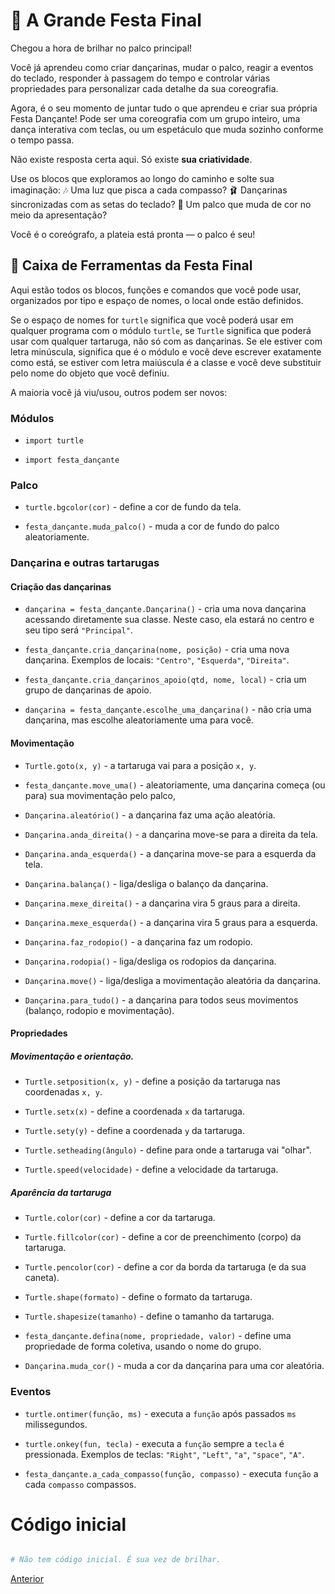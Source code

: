 # 🌟 A Grande Festa Final

Chegou a hora de brilhar no palco principal!

Você já aprendeu como criar dançarinas, mudar o palco, reagir a eventos do
teclado, responder à passagem do tempo e controlar várias propriedades para
personalizar cada detalhe da sua coreografia.

Agora, é o seu momento de juntar tudo o que aprendeu e criar sua própria Festa
Dançante! Pode ser uma coreografia com um grupo inteiro, uma dança interativa
com teclas, ou um espetáculo que muda sozinho conforme o tempo passa.

Não existe resposta certa aqui.
Só existe **sua criatividade**.

Use os blocos que exploramos ao longo do caminho e solte sua imaginação:
🎶 Uma luz que pisca a cada compasso?
🩰 Dançarinas sincronizadas com as setas do teclado?
🌈 Um palco que muda de cor no meio da apresentação?

Você é o coreógrafo, a plateia está pronta — o palco é seu!


## 🧰 Caixa de Ferramentas da Festa Final

Aqui estão todos os blocos, funções e comandos que você pode usar, organizados
por tipo e espaço de nomes, o local onde estão definidos.

Se o espaço de nomes for `turtle` significa que você poderá usar em qualquer
programa com o módulo `turtle`, se `Turtle` significa que poderá usar com 
qualquer tartaruga, não só com as dançarinas. Se ele estiver com letra
minúscula, significa que é o módulo e você deve escrever exatamente como está,
se estiver com letra maiúscula é a classe e você deve substituir pelo nome do
objeto que você definiu.

A maioria você já viu/usou, outros podem ser novos:


### Módulos

- `import turtle`

- `import festa_dançante`


### Palco

- `turtle.bgcolor(cor)` - define a cor de fundo da tela.

- `festa_dançante.muda_palco()` - muda a cor de fundo do palco aleatoriamente.


### Dançarina e outras tartarugas

#### Criação das dançarinas

- `dançarina = festa_dançante.Dançarina()` - cria uma nova dançarina acessando
diretamente sua classe. Neste caso, ela estará no centro e seu tipo será 
`"Principal"`.

- `festa_dançante.cria_dançarina(nome, posição)` - cria uma nova dançarina.
    Exemplos de locais: `"Centro"`, `"Esquerda"`, `"Direita"`.

- `festa_dançante.cria_dançarinos_apoio(qtd, nome, local)` - cria um grupo de
dançarinas de apoio.

- `dançarina = festa_dançante.escolhe_uma_dançarina()` - não cria uma dançarina, mas
escolhe aleatoriamente uma para você.

#### Movimentação

- `Turtle.goto(x, y)` - a tartaruga vai para a posição `x, y`.

- `festa_dançante.move_uma()` - aleatoriamente, uma dançarina começa (ou para)
sua movimentação pelo palco,

- `Dançarina.aleatório()` - a dançarina faz uma ação aleatória.

- `Dançarina.anda_direita()` - a dançarina move-se para a direita da tela.

- `Dançarina.anda_esquerda()` - a dançarina move-se para a esquerda da tela.

- `Dançarina.balança()` - liga/desliga o balanço da dançarina.

- `Dançarina.mexe_direita()` - a dançarina vira 5 graus para a direita.

- `Dançarina.mexe_esquerda()` - a dançarina vira 5 graus para a esquerda.

- `Dançarina.faz_rodopio()` - a dançarina faz um rodopio.

- `Dançarina.rodopia()` - liga/desliga os rodopios da dançarina.

- `Dançarina.move()` - liga/desliga a movimentação aleatória da dançarina.

- `Dançarina.para_tudo()` - a dançarina para todos seus movimentos (balanço,
   rodopio e movimentação).

#### Propriedades

##### Movimentação e orientação.

- `Turtle.setposition(x, y)` - define a posição da tartaruga nas coordenadas `x, y`.

- `Turtle.setx(x)` - define a coordenada `x` da tartaruga.

- `Turtle.sety(y)` - define a coordenada `y` da tartaruga.

- `Turtle.setheading(ângulo)` - define para onde a tartaruga vai "olhar".

- `Turtle.speed(velocidade)` - define a velocidade da tartaruga.

##### Aparência da tartaruga

- `Turtle.color(cor)` - define a cor da tartaruga.

- `Turtle.fillcolor(cor)` - define a cor de preenchimento (corpo) da tartaruga.

- `Turtle.pencolor(cor)` - define a cor da borda da tartaruga (e da sua caneta).

- `Turtle.shape(formato)` - define o formato da tartaruga.

- `Turtle.shapesize(tamanho)` - define o tamanho da tartaruga.

- `festa_dançante.defina(nome, propriedade, valor)` - define uma propriedade de
forma coletiva, usando o nome do grupo.

- `Dançarina.muda_cor()` - muda a cor da dançarina para uma cor aleatória.


### Eventos

- `turtle.ontimer(função, ms)` - executa a `função` após passados `ms`
milissegundos.

- `turtle.onkey(fun, tecla)` - executa a `função` sempre a `tecla` é
pressionada. Exemplos de teclas: `"Right"`, `"Left"`, `"a"`, `"space"`, `"A"`.

- `festa_dançante.a_cada_compasso(função, compasso)` - executa `função` a cada
`compasso` compassos.

# Código inicial

```python

# Não tem código inicial. É sua vez de brilhar.

```


[Anterior](10_a_cada_compasso.md)
